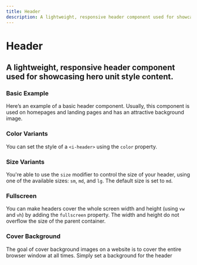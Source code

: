 ```yaml
---
title: Header
description: A lightweight, responsive header component used for showcasing hero unit style content.
---
```


<script setup>
import * as examples from '../examples';
</script>

# Header

## A lightweight, responsive header component used for showcasing hero unit style content.

### Basic Example
Here’s an example of a basic header component. Usually, this component is used on homepages and landing pages and has an attractive background image.

<example :component="examples.IHeaderBasicExample" :html="examples.IHeaderBasicExampleHTML"></example>

### Color Variants
You can set the style of a `<i-header>` using the `color` property.

<example :component="examples.IHeaderColorVariantsExample" :html="examples.IHeaderColorVariantsExampleHTML"></example>

### Size Variants
You're able to use the `size` modifier to control the size of your header, using one of the available sizes: `sm`, `md`, and `lg`. The default size is set to `md`.

<example :component="examples.IHeaderSizeVariantsExample" :html="examples.IHeaderSizeVariantsExampleHTML"></example>

### Fullscreen
You can make headers cover the whole screen width and height (using `vw` and `vh`) by adding the `fullscreen` property. The width and height do not overflow the size of the parent container.

<example :component="examples.IHeaderFullscreenExample" :html="examples.IHeaderFullscreenExampleHTML"></example>

### Cover Background
The goal of cover background images on a website is to cover the entire browser window at all times. Simply set a background for the header

<example :component="examples.IHeaderCoverExample" :html="examples.IHeaderCoverExampleHTML" :css="examples.IHeaderCoverExampleCSS"></example>
